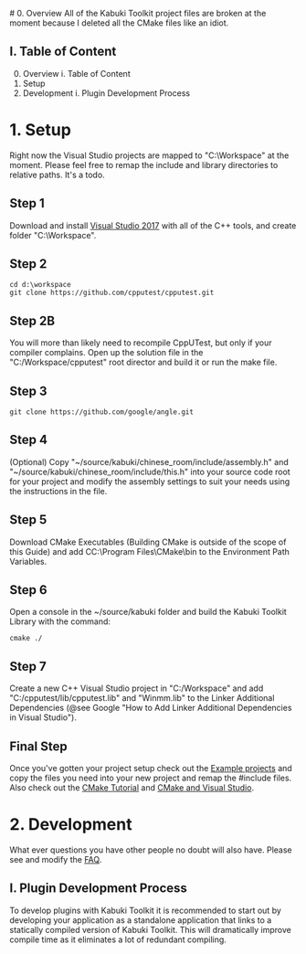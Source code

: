 ﻿﻿﻿﻿# 0. OverviewAll of the Kabuki Toolkit project files are broken at the moment because I deleted all the CMake files like an idiot.## I. Table of Content0. Overview    i. Table of Content1. Setup2. Development    i. Plugin Development Process# 1. SetupRight now the Visual Studio projects are mapped to "C:\Workspace" at the moment. Please feel free to remap the include and library directories to relative paths. It's a todo.## Step 1Download and install [Visual Studio 2017](https://www.visualstudio.com/) with all of the C++ tools, and create folder "C:\Workspace".## Step 2```cd d:\workspacegit clone https://github.com/cpputest/cpputest.git```## Step 2BYou will more than likely need to recompile CppUTest, but only if your compiler complains. Open up the solution file in the "C:/Workspace/cpputest" root director and build it or run the make file.## Step 3```git clone https://github.com/google/angle.git```## Step 4(Optional) Copy "~/source/kabuki/chinese_room/include/assembly.h" and "~/source/kabuki/chinese_room/include/this.h" into your source code root for your project and modify the assembly settings to suit your needs using the instructions in the file.## Step 5Download CMake Executables (Building CMake is outside of the scope of this Guide) and add CC:\Program Files\CMake\bin to the Environment Path Variables.## Step 6Open a console in the ~/source/kabuki folder and build the Kabuki Toolkit Library with the command:```cmake ./```## Step 7Create a new C++ Visual Studio project in "C:/Workspace" and add "C:/cpputest/lib/cpputest.lib" and "Winmm.lib" to the Linker Additional Dependencies (@see Google "How to Add Linker Additional Dependencies in Visual Studio").## Final StepOnce you've gotten your project setup check out the [Example projects](https://github.com/kabuki-project/kabuki/tree/master/projects) and copy the files you need into your new project and remap the #include files. Also check out the [CMake Tutorial](https://cmake.org/cmake-tutorial/) and [CMake and Visual Studio](https://cognitivewaves.wordpress.com/cmake-and-visual-studio/).# 2. DevelopmentWhat ever questions you have other people no doubt will also have. Please see and modify the [FAQ](https://github.com/kabuki-project/kabuki/tree/master/docs/faq).## I. Plugin Development ProcessTo develop plugins with Kabuki Toolkit it is recommended to start out by developing your application as a standalone application that links to a statically compiled version of Kabuki Toolkit. This will dramatically improve compile time as it eliminates a lot of redundant compiling.